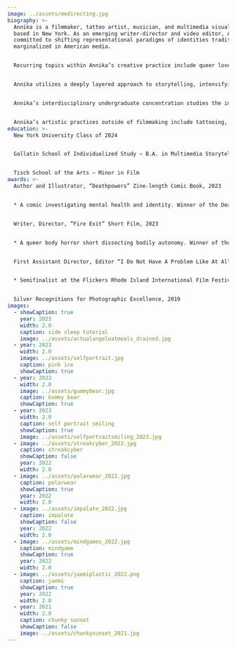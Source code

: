 ```yaml
---
image: ../assets/medirecting.jpg
biography: >-
  Annika is a filmmaker, tattoo artist, musician, and multimedia visual artist
  based in New York. As an emerging writer-director and video editor, Annika is
  committed to shifting representational paradigms of identities traditionally
  marginalized in American media. 


  Recurring topics within Annika’s creative practice include queer love and identity, issues of disability and mental health, and constructions of reality and selfhood in a technologized world. Annika’s filmmaking practice tells bold and subversive stories which propagate multidimensional representations—transforming minds and shifting cultural paradigms. 


  Annika utilizes a deeply layered approach to storytelling, intensifying visual and musical narratives through a process of fragmentation and collage, in order to evoke variable states of consciousness and subjectivities in perception. The result is a bold and energized body of work inviting dissection. 


  Annika’s interdisciplinary undergraduate concentration studies the intersection of filmmaking, psychology, philosophy, multimedia art, and writing, which ultimately guides them to produce artworks which probe the mind.


  Annika’s artistic practices outside of filmmaking include tattooing, poetry and prose, comics, music production, DJing, fine art, and textile design.
education: >-
  New York University Class of 2024


  Gallatin School of Individualized Study — B.A. in Multimedia Storytelling and States of Consciousness


  Tisch School of the Arts — Minor in Film
awards: >-
  Author and Illustrator, “Deathpowers” Zine-length Comic Book, 2023


  * A comic investigating mental health and identity. Winner of the Dean’s Award for Summer Research grant at NYU. 


  Writer, Director, “Fire Exit” Short Film, 2023


  * A queer body horror short dissecting bodily autonomy. Winner of the NYU Gallatin Film Alliance Pitch Award.


  First Assistant Director, Editor “I Do Not Have A Problem Like At All”, 2021


  * Semifinalist at the Flickers Rhode Island International Film Festival. 


  Silver Recognitions for Photographic Excellence, 2019
images:
  - showCaption: true
    year: 2023
    width: 2.0
    caption: side sleep tutorial
    image: ../assets/actualangeloatmeals_drained.jpg
  - year: 2023
    width: 2.0
    image: ../assets/selfportrait.jpg
    caption: pink ice
    showCaption: true
  - year: 2023
    width: 2.0
    image: ../assets/gummybear.jpg
    caption: Gummy bear
    showCaption: true
  - year: 2023
    width: 2.0
    caption: self portrait smiling
    showCaption: true
    image: ../assets/selfportraitsmiling_2023.jpg
  - image: ../assets/streakcyber_2022.jpg
    caption: streakcyber
    showCaption: false
    year: 2022
    width: 2.0
  - image: ../assets/polarwear_2022.jpg
    caption: polarwear
    showCaption: true
    year: 2022
    width: 2.0
  - image: ../assets/impalate_2022.jpg
    caption: impalate
    showCaption: false
    year: 2022
    width: 2.0
  - image: ../assets/mindgames_2022.jpg
    caption: mindgame
    showCaption: true
    year: 2022
    width: 2.0
  - image: ../assets/jaemiplastic_2022.png
    caption: jaemi
    showCaption: true
    year: 2022
    width: 2.0
  - year: 2021
    width: 2.0
    caption: chunky sunset
    showCaption: false
    image: ../assets/chunkysunset_2021.jpg
---
```

